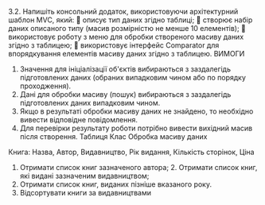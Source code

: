 3.2. Напишіть консольний додаток, використовуючи архітектурний шаблон MVC, який:
 описує тип даних згідно таблиці;
 створює набір даних описаного типу (масив розмірністю не менше 10
елементів);
 використовує роботу з меню для обробки створеного масиву даних згідно з
таблицею;
 використовує інтерфейс Comparator для впорядкування елементів масиву даних
згідно з таблицею.
ВИМОГИ
1. Значення для ініціалізації об'єктів вибираються з заздалегідь підготовлених даних (обраних випадковим чином або по порядку проходження).
2. Дані для обробки масиву (пошук) вибираються з заздалегідь підготовлених даних випадковим чином.
3. Якщо в результаті обробки масиву даних не знайдено, то необхідно вивести відповідне повідомлення.
4. Для перевірки результату роботи потрібно вивести вихідний масив після створення.
   Таблиця
   Клас Обробка масиву даних

Книга:
Назва, Автор, Видавництво, Рік видання, Кількість сторінок, Ціна
1. Отримати список книг зазначеного автора; 2. Отримати список книг, які видані зазначеним видавництвом;
3. Отримати список книг, виданих пізніше вказаного року.
4. Відсортувати книги за видавництвами